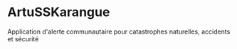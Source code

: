 # ArtuSSKarangue
Application d'alerte communautaire pour catastrophes naturelles, accidents et sécurité

